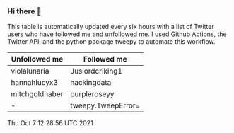 ### Hi there 👋

This table is automatically updated every six hours with a list of Twitter users who have followed me and unfollowed me. I used Github Actions, the Twitter API, and the python package tweepy to automate this workflow.

| Unfollowed me |  Followed me |
| --- | --- |
|violalunaria|Juslordcriking1|
|hannahlucyx3|hackingdata|
|mitchgoldhaber|purpleroseyy|
|-|tweepy.TweepError=|
Thu Oct  7 12:28:56 UTC 2021
